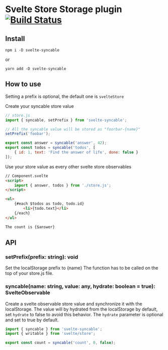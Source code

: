 # Svelte Store Storage plugin [![Build Status](https://travis-ci.org/chainlist/svelte-syncable.svg?branch=master)](https://travis-ci.org/chainlist/svelte-syncable)

## Install

`npm i -D svelte-syncable`

or

`yarn add -D svelte-syncable`

## How to use


Setting a prefix is optional, the default one is `svelteStore`

Create your syncable store value
```javascript
// store.js
import { syncable, setPrefix } from 'svelte-syncable';

// All the syncable value will be stored as "foorbar-{name}"
setPrefix('foobar');

export const answer = syncable('answer', 42);
export const todos = syncable('todos', [
    { id: 1, text: 'Find the answer of life', done: false }
]);
```

Use your store value as every other svelte store observables
```html
// Component.svelte
<script>
    import { answer, todos } from './store.js';
</script>

<ul>
    {#each $todos as todo, todo.id}
        <li>{todo.text}</li>
    {/each}
</ul>

The count is {$answer}
```

## API

### setPrefix(prefix: string): void

Set the localStorage prefix to {name}
The function has to be called on the top of your store.js file.

### syncable(name: string, value: any, hydrate: boolean = true): SvelteObservable

Create a svelte observable store value and synchronize it with the localStorage.
The value will by hydrated from the localStorage by default, set `hydrate` to false to avoid this behavior.
The `hydrate` parameter is optional and set to true by default.


```javascript
import { syncable } from 'svelte-syncable';
import { writable } from 'svelte/store';

export const count = syncable('count', 0, false);
```
